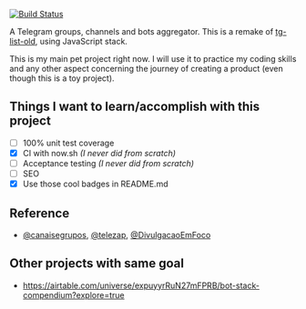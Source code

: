 [![Build Status](https://travis-ci.org/PabloDinella/tg-list.svg?branch=master)](https://travis-ci.org/PabloDinella/tg-list)

A Telegram groups, channels and bots aggregator. This is a remake of [tg-list-old](https://github.com/PabloDinella/tg-list-old), using JavaScript stack.

This is my main pet project right now. I will use it to practice my coding skills and any other aspect concerning the journey of creating a product (even though this is a toy project).

## Things I want to learn/accomplish with this project

- [ ] 100% unit test coverage
- [x] CI with now.sh *(I never did from scratch)*
- [ ] Acceptance testing *(I never did from scratch)*
- [ ] SEO
- [x] Use those cool badges in README.md

## Reference

- [@canaisegrupos](https://telegram.me/canaisegrupos), [@telezap](https://telegram.me/telezap), [@DivulgacaoEmFoco](https://telegram.me/DivulgacaoEmFoco)

## Other projects with same goal
- https://airtable.com/universe/expuyyrRuN27mFPRB/bot-stack-compendium?explore=true
